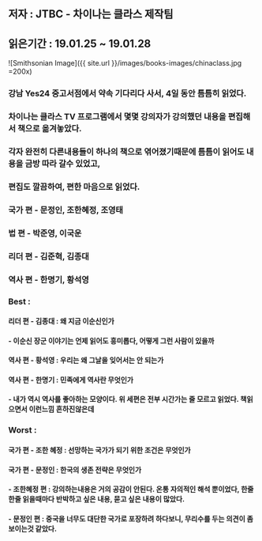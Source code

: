 ## 저자 : JTBC - 차이나는 클라스 제작팀

## 읽은기간 : 19.01.25 ~ 19.01.28

![Smithsonian Image]({{ site.url }}/images/books-images/chinaclass.jpg =200x)

### 강남 Yes24 중고서점에서 약속 기다리다 사서, 4일 동안 틈틈히 읽었다.

### 차이나는 클라스 TV 프로그램에서 몇몇 강의자가 강의했던 내용을 편집해서 책으로 옮겨놓았다.

### 각자 완전히 다른내용들이 하나의 책으로 엮어졌기때문에 틈틈이 읽어도 내용을 금방 따라 갈수 있었고,

### 편집도 깔끔하여, 편한 마음으로 읽었다.

### 국가 편 - 문정인, 조한혜정, 조영태

### 법 편 - 박준영, 이국운

### 리더 편 - 김준혁, 김종대

### 역사 편 - 한명기, 황석영

### Best :

#### 리더 편 - 김종대 : 왜 지금 이순신인가
#### - 이순신 장군 이야기는 언제 읽어도 흥미롭다, 어떻게 그런 사람이 있을까
#### 역사 편 - 황석영 : 우리는 왜 그날을 잊어서는 안 되는가
#### 역사 편 - 한명기 : 민족에게 역사란 무엇인가
#### - 내가 역시 역사를 좋아하는 모양이다. 위 세편은 전부 시간가는 줄 모르고 읽었다. 책읽으면서 이런느낌 흔하진않은데

### Worst :

#### 국가 편 - 조한 혜정 : 선망하는 국가가 되기 위한 조건은 무엇인가
#### 국가 편  - 문정인 : 한국의 생존 전략은 무엇인가
#### - 조한혜정 편 :  강의하는내용은 거의 공감이 안된다. 온통 자의적인 해석 뿐이었다, 한줄한줄 읽을때마다 반박하고 싶은 내용, 묻고 싶은 내용이 많았다.
#### - 문정인 편 : 중국을 너무도 대단한 국가로 포장하려 하다보니, 무리수를 두는 의견이 좀 보이는것 같았다.